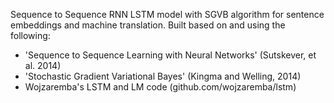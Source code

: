 Sequence to Sequence RNN LSTM model with SGVB algorithm for sentence embeddings and machine translation. Built based on and using the following:
- 'Sequence to Sequence Learning with Neural Networks' (Sutskever, et al. 2014)
- 'Stochastic Gradient Variational Bayes' (Kingma and Welling, 2014)
- Wojzaremba's LSTM and LM code (github.com/wojzaremba/lstm)